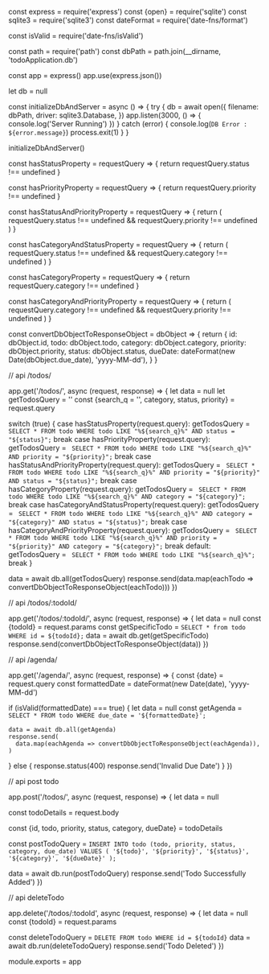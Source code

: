 const express = require('express')
const {open} = require('sqlite')
const sqlite3 = require('sqlite3')
const dateFormat = require('date-fns/format')

const isValid = require('date-fns/isValid')

const path = require('path')
const dbPath = path.join(__dirname, 'todoApplication.db')

const app = express()
app.use(express.json())

let db = null

const initializeDbAndServer = async () => {
  try {
    db = await open({
      filename: dbPath,
      driver: sqlite3.Database,
    })
    app.listen(3000, () => {
      console.log('Server Running')
    })
  } catch (error) {
    console.log(`DB Error : ${error.message}`)
    process.exit(1)
  }
}

initializeDbAndServer()

const hasStatusProperty = requestQuery => {
  return requestQuery.status !== undefined
}

const hasPriorityProperty = requestQuery => {
  return requestQuery.priority !== undefined
}

const hasStatusAndPriorityProperty = requestQuery => {
  return (
    requestQuery.status !== undefined && requestQuery.priority !== undefined
  )
}

const hasCategoryAndStatusProperty = requestQuery => {
  return (
    requestQuery.status !== undefined && requestQuery.category !== undefined
  )
}

const hasCategoryProperty = requestQuery => {
  return requestQuery.category !== undefined
}

const hasCategoryAndPriorityProperty = requestQuery => {
  return (
    requestQuery.category !== undefined && requestQuery.priority !== undefined
  )
}

const convertDbObjectToResponseObject = dbObject => {
  return {
    id: dbObject.id,
    todo: dbObject.todo,
    category: dbObject.category,
    priority: dbObject.priority,
    status: dbObject.status,
    dueDate: dateFormat(new Date(dbObject.due_date), 'yyyy-MM-dd'),
  }
}

// api /todos/

app.get('/todos/', async (request, response) => {
  let data = null
  let getTodosQuery = ''
  const {search_q = '', category, status, priority} = request.query

  switch (true) {
    case hasStatusProperty(request.query):
      getTodosQuery = `
            SELECT *
            FROM todo
            WHERE todo LIKE "%${search_q}%"
            AND status = "${status}";`
      break
    case hasPriorityProperty(request.query):
      getTodosQuery = `
            SELECT *
            FROM todo
            WHERE todo LIKE "%${search_q}%"
            AND priority = "${priority}";`
      break
    case hasStatusAndPriorityProperty(request.query):
      getTodosQuery = `
            SELECT *
            FROM todo
            WHERE todo LIKE "%${search_q}%"
            AND priority = "${priority}"
            AND status = "${status}";`
      break
    case hasCategoryProperty(request.query):
      getTodosQuery = `
            SELECT *
            FROM todo
            WHERE todo LIKE "%${search_q}%"
            AND category = "${category}";`
      break
    case hasCategoryAndStatusProperty(request.query):
      getTodosQuery = `
            SELECT *
            FROM todo
            WHERE todo LIKE "%${search_q}%"
            AND category = "${category}"
            AND status = "${status}";`
      break
    case hasCategoryAndPriorityProperty(request.query):
      getTodosQuery = `
            SELECT *
            FROM todo
            WHERE todo LIKE "%${search_q}%"
            AND priority = "${priority}"
            AND category = "${category}";`
      break
    default:
      getTodosQuery = `
            SELECT *
            FROM todo
            WHERE todo LIKE "%${search_q}%";`
      break
  }

  data = await db.all(getTodosQuery)
  response.send(data.map(eachTodo => convertDbObjectToResponseObject(eachTodo)))
})

// api /todos/:todoId/

app.get('/todos/:todoId/', async (request, response) => {
  let data = null
  const {todoId} = request.params
  const getSpecificTodo = `
  SELECT * from
  todo
  WHERE id = ${todoId};
  `
  data = await db.get(getSpecificTodo)
  response.send(convertDbObjectToResponseObject(data))
})

// api /agenda/

app.get('/agenda/', async (request, response) => {
  const {date} = request.query
  const formattedDate = dateFormat(new Date(date), 'yyyy-MM-dd')

  if (isValid(formattedDate) === true) {
    let data = null
    const getAgenda = `
      SELECT * FROM
      todo
      WHERE due_date = '${formattedDate}';`

    data = await db.all(getAgenda)
    response.send(
      data.map(eachAgenda => convertDbObjectToResponseObject(eachAgenda)),
    )
  } else {
    response.status(400)
    response.send('Invalid Due Date')
  }
})

// api post todo

app.post('/todos/', async (request, response) => {
  let data = null

  const todoDetails = request.body

  const {id, todo, priority, status, category, dueDate} = todoDetails

  const postTodoQuery = `
    INSERT INTO todo (todo, priority, status, category, due_date) VALUES (
    '${todo}', '${priority}', '${status}', '${category}', '${dueDate}'
    );
  `

  data = await db.run(postTodoQuery)
  response.send('Todo Successfully Added')
})

// api deleteTodo

app.delete('/todos/:todoId', async (request, response) => {
  let data = null
  const {todoId} = request.params

  const deleteTodoQuery = `
    DELETE FROM todo
    WHERE id = ${todoId}
  `
  data = await db.run(deleteTodoQuery)
  response.send('Todo Deleted')
})

module.exports = app
